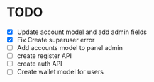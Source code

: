 # TODO
- [X] Update account model and add admin fields
- [X] Fix Create superuser error
- [ ] Add accounts model to panel admin
- [ ] create register API
- [ ] create auth API
- [ ] Create wallet model for users
